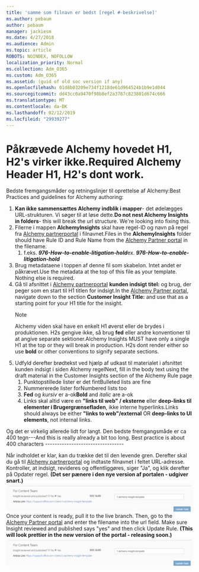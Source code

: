 ```yaml
---
title: 'samme som filnavn er bedst [regel #-beskrivelse]'
ms.author: pebaum
author: pebaum
manager: jackiesm
ms.date: 4/27/2018
ms.audience: Admin
ms.topic: article
ROBOTS: NOINDEX, NOFOLLOW
localization_priority: Normal
ms.collection: Adm_O365
ms.custom: Adm_O365
ms.assetid: (guid of old soc version if any)
ms.openlocfilehash: 01d8b03209e734f1218de61d964524b1b9e1d044
ms.sourcegitcommit: dd43cc0a9470f98b8ef2a3787c823801d674c666
ms.translationtype: MT
ms.contentlocale: da-DK
ms.lasthandoff: 02/12/2019
ms.locfileid: "29939277"
---
```

# <a name="required-alchemy-header-h1-h2s-dont-work"></a><span data-ttu-id="3c687-102">Påkrævede Alchemy hovedet H1, H2's virker ikke.</span><span class="sxs-lookup"><span data-stu-id="3c687-102">Required Alchemy Header H1, H2's dont work.</span></span>
<span data-ttu-id="3c687-103">Bedste fremgangsmåder og retningslinjer til oprettelse af Alchemy:</span><span class="sxs-lookup"><span data-stu-id="3c687-103">Best Practices and guidelines for Alchemy authoring:</span></span>

1. <span data-ttu-id="3c687-p101">**Kan ikke sammensættes Alchemy indblik i mapper**- det ødelægges URL-strukturen. Vi søger til at løse dette.</span><span class="sxs-lookup"><span data-stu-id="3c687-p101">**Do not nest Alchemy Insights in folders**- this will break the url structure. We're looking into fixing this.</span></span>
1. <span data-ttu-id="3c687-106">Filerne i mappen **AlchemyInsights** skal have regel-ID og navn på regel fra [Alchemy partnerportal](https://alchemyportal.azurewebsites.net) i filnavnet.</span><span class="sxs-lookup"><span data-stu-id="3c687-106">Files in the **AlchemyInsights** folder should have Rule ID and Rule Name from the [Alchemy Partner portal](https://alchemyportal.azurewebsites.net) in the filename.</span></span>
    1. <span data-ttu-id="3c687-p102">f.eks. ***976-How-to-enable-litigation-hold***</span><span class="sxs-lookup"><span data-stu-id="3c687-p102">ex. ***976-How-to-enable-litigation-hold***</span></span>
1. <span data-ttu-id="3c687-p103">Brug metadataene i toppen af denne fil som skabelon. Intet andet er påkrævet.</span><span class="sxs-lookup"><span data-stu-id="3c687-p103">Use the metadata at the top of this file as your template. Nothing else is required.</span></span>
1. <span data-ttu-id="3c687-111">Gå til afsnittet i [Alchemy partnerportal](https://alchemyportal.azurewebsites.net) **kunden indsigt titel:** og brug, der peger som en start til H1 titlen for indsigt.</span><span class="sxs-lookup"><span data-stu-id="3c687-111">In the [Alchemy Partner portal](https://alchemyportal.azurewebsites.net), navigate down to the section **Customer Insight Title:** and use that as a starting point for your H1 title for the insight.</span></span> 
    > [!NOTE]
    > <span data-ttu-id="3c687-p104">Alchemy viden skal have en enkelt H1 øverst eller de brydes i produktionen. H2s gengive ikke, så brug **fed** eller andre konventioner til at angive separate sektioner.</span><span class="sxs-lookup"><span data-stu-id="3c687-p104">Alchemy Insights MUST have only a single H1 at the top or they will break in production. H2s dont render either so use **bold** or other conventions to signify separate sections.</span></span>
1. <span data-ttu-id="3c687-114">Udfyld derefter brødtekst ved hjælp af udkast til materialet i afsnittet kunden indsigt i siden Alchemy regel</span><span class="sxs-lookup"><span data-stu-id="3c687-114">Next, fill in the body text using the draft material in the Customer Insights section of the Alchemy Rule page</span></span>
    1. <span data-ttu-id="3c687-115">Punktopstillede lister er det fint</span><span class="sxs-lookup"><span data-stu-id="3c687-115">Bulleted lists are fine</span></span>
    1. <span data-ttu-id="3c687-116">Nummererede lister for</span><span class="sxs-lookup"><span data-stu-id="3c687-116">Numbered lists too</span></span>
    1. <span data-ttu-id="3c687-117">**Fed** og *kursiv* er a-ok</span><span class="sxs-lookup"><span data-stu-id="3c687-117">**Bold** and *italic* are a-ok</span></span>
    1. <span data-ttu-id="3c687-118">Links skal altid være en **"links til web" / eksterne** eller **deep-links til elementer i Brugergrænsefladen**, ikke interne hyperlinks.</span><span class="sxs-lookup"><span data-stu-id="3c687-118">Links should always be either **"links to web"/external** OR **deep-links to UI elements**, not internal links.</span></span>

<span data-ttu-id="3c687-p105">Og det er virkelig allerede lidt for langt. Den bedste fremgangsmåde er ca 400 tegn---</span><span class="sxs-lookup"><span data-stu-id="3c687-p105">And this is really already a bit too long. Best practice is about 400 characters ---------------------------------</span></span>

<span data-ttu-id="3c687-p106">Når indholdet er klar, kan du trække det til den levende gren. Derefter skal du gå til [Alchemy partnerportal](https://alchemyportal.azurewebsites.net) og indtaste filnavnet i feltet URL-adresse. Kontroller, at indsigt, revideres og offentliggøres, siger "Ja", og klik derefter på Opdater regel. **(Det ser pænere i den nye version af portalen - udgiver snart.)** 
 ![URL-felt](media/for-content-team.PNG)</span><span class="sxs-lookup"><span data-stu-id="3c687-p106">Once your content is ready, pull it to the live branch. Then, go to the [Alchemy Partner portal](https://alchemyportal.azurewebsites.net) and enter the filename into the url field. Make sure Insight reviewed and published says "yes" and then click Update Rule. **(This will look prettier in the new version of the portal - releasing soon.)**
![url field](media/for-content-team.PNG)</span></span>

